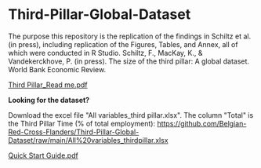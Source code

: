 # Third-Pillar-Global-Dataset
The purpose this repository is the replication of the findings in Schiltz et al. (in press), including replication of the Figures, Tables, and Annex, all of which were conducted in R Studio. Schiltz, F., MacKay, K., &amp; Vandekerckhove, P. (in press). The size of the third pillar: A global dataset. World Bank Economic Review. 

[Third Pillar_Read me.pdf](https://github.com/Belgian-Red-Cross-Flanders/Third-Pillar-Global-Dataset/files/14083381/Third.Pillar_Read.me.pdf)

**Looking for the dataset?**

Download the excel file "All variables_third pillar.xlsx". The column "Total" is the Third Pillar Time (% of total employment):
https://github.com/Belgian-Red-Cross-Flanders/Third-Pillar-Global-Dataset/raw/main/All%20variables_thirdpillar.xlsx

[Quick Start Guide.pdf](https://github.com/Belgian-Red-Cross-Flanders/Third-Pillar-Global-Dataset/files/14281356/Quick.Start.Guide.pdf)



